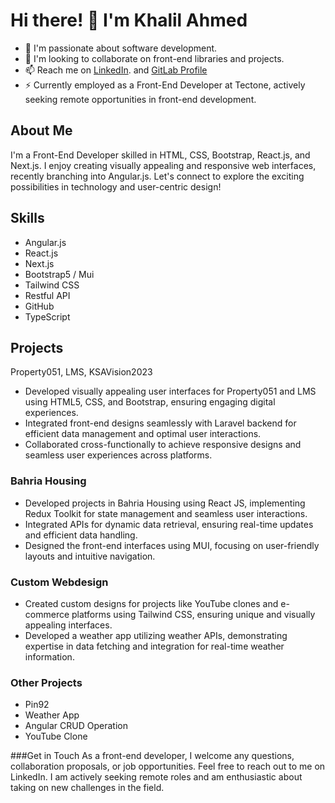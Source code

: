# Hi there! 👋 I'm Khalil Ahmed

- 🌱 I'm passionate about software development.
- 👯 I'm looking to collaborate on front-end libraries and projects.
- 📫 Reach me on [LinkedIn](www.linkedin.com/in/khalilahmed-frontend). and [GitLab Profile](https://gitlab.com/khalilahmed.property051)
- ⚡ Currently employed as a Front-End Developer at Tectone, actively seeking remote opportunities in front-end development.

## About Me

I'm a Front-End Developer skilled in HTML, CSS, Bootstrap, React.js, and Next.js. I enjoy creating visually appealing and responsive web interfaces, recently branching into Angular.js. Let's connect to explore the exciting possibilities in technology and user-centric design!

## Skills

- Angular.js
- React.js
- Next.js
- Bootstrap5 / Mui
- Tailwind CSS
- Restful API
- GitHub
- TypeScript

## Projects
 Property051, LMS, KSAVision2023
 
- Developed visually appealing user interfaces for Property051 and LMS using HTML5, CSS, and Bootstrap, ensuring engaging digital experiences.
- Integrated front-end designs seamlessly with Laravel backend for efficient data management and optimal user interactions.
- Collaborated cross-functionally to achieve responsive designs and seamless user experiences across platforms.

### Bahria Housing

- Developed projects in Bahria Housing using React JS, implementing Redux Toolkit for state management and seamless user interactions.
- Integrated APIs for dynamic data retrieval, ensuring real-time updates and efficient data handling.
- Designed the front-end interfaces using MUI, focusing on user-friendly layouts and intuitive navigation.

### Custom Webdesign

- Created custom designs for projects like YouTube clones and e-commerce platforms using Tailwind CSS, ensuring unique and visually appealing interfaces.
- Developed a weather app utilizing weather APIs, demonstrating expertise in data fetching and integration for real-time weather information.

### Other Projects

- Pin92
- Weather App
- Angular CRUD Operation
- YouTube Clone

###Get in Touch
As a front-end developer, I welcome any questions, collaboration proposals, or job opportunities. Feel free to reach out to me on LinkedIn. I am actively seeking remote roles and am enthusiastic about taking on new challenges in the field.




